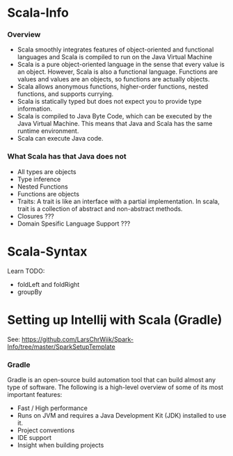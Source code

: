 # Scala-Info

### Overview
* Scala smoothly integrates features of object-oriented and functional languages and Scala is compiled to run on the Java Virtual Machine
* Scala is a pure object-oriented language in the sense that every value is an object. However, Scala is also a functional language. Functions are values and values are an objects, so functions are actually objects. 
* Scala allows anonymous functions, higher-order functions, nested functions, and supports currying. 
* Scala is statically typed but does not expect you to provide type information. 
* Scala is compiled to Java Byte Code, which can be executed by the Java Virtual Machine. This means that Java and Scala has the same runtime environment. 
* Scala can execute Java code. 

### What Scala has that Java does not
* All types are objects
* Type inference
* Nested Functions
* Functions are objects
* Traits: A trait is like an interface with a partial implementation. In scala, trait is a collection of abstract and non-abstract methods. 
* Closures ???
* Domain Spesific Language Support ???



# Scala-Syntax
Learn TODO:
* foldLeft and foldRight
* groupBy


# Setting up Intellij with Scala (Gradle)
See: https://github.com/LarsChrWiik/Spark-Info/tree/master/SparkSetupTemplate

### Gradle
Gradle is an open-source build automation tool that can build almost any type of software. The following is a high-level overview of some of its most important features:
* Fast / High performance
* Runs on JVM and requires a Java Development Kit (JDK) installed to use it.
* Project conventions
* IDE support
* Insight when building projects
